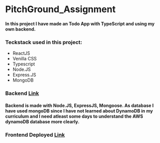 # PitchGround_Assignment
#### In this project I have made an Todo App with TypeScript and using my own backend.
### Teckstack used in this project:
- ReactJS
- Venilla CSS
- Typescript
- Node.JS
- Express.JS
- MongoDB

### Backend [Link](https://fierce-eyrie-70853.herokuapp.com/)
#### Backend is made with Node.JS, ExpressJS, Mongoose. As database I have used mongoDB since I have not learned about DynamoDB in my curriculum and I need atleast some days to understand the AWS dynamoDB database more clearly.
### Frontend Deployed [Link](https://charming-capybara-28a6fa.netlify.app/)
